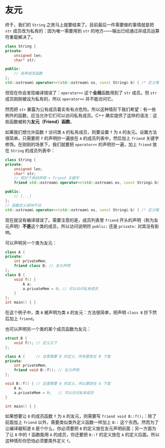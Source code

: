 # 友元

终于，我们的 `String` 之旅马上就要结束了。目前最后一件需要做的事情就是把 `str` 成员改为私有的：因为唯一需要用到 `str` 的地方——输出已经通过非成员运算符重载解决了。
```cpp
class String {
private:
    unsigned len;
    char* str;

public:
    // 各种成员函数
};
std::ostream& operator<<(std::ostream& os, const String& b) { /* 定义略 */ }
```

但现在你会发现编译错误了：`operator<<` 这个**全局**函数用到了 `str` 成员。但 `str` 成员刚刚被设为私有的，所以 `operator<<` 并不能访问它。

然而把 `str` 暴露为公有成员着实有有点危险。所以这种情形下我们希望：有一些例外的函数，应当允许它们可以访问私有成员。C++ 确实提供了这样的语法：这些函数被称为**友元（Friend）函数**。

如果我们想允许函数 `f` 访问类 `A` 的私有成员，则要设置 `f` 为 `A` 的友元。设置方法很简单，只需要把 `f` 的声明抄一遍放在 `A` 的成员列表中，然后加上 `friend` 关键字修饰。在刚刚的场景下，我们就要把 `operator<<` 的声明抄一遍，加上 `friend` 放在 `String` 的成员列表中：
```cpp
class String {
private:
    unsigned len;
    char* str;
    // 照抄下来的声明 + friend 关键字
    friend std::ostream& operator<<(std::ostream& os, const String& b);

public:
    // [...]
};
// 函数定义保持不动
std::ostream& operator<<(std::ostream& os, const String& b) { /* 定义略 */ }
```

现在就没有编译错误了。需要注意的是，成员列表里 `friend` 开头的声明（称为友元声明）**不是**这个类的成员，所以访问说明符 `public:` 还是 `private:` 对其没有影响。

可以声明另一个类为友元：
```CPP
class A {
private:
    int privateMem;
    friend class B; // 友元声明
};
class B {
    void f() {
        A a;
        a.privateMem = 0; // 可以访问私有成员
    }
};
int main() { }
```
在这个例子中，类 `B` 被声明为类 `A` 的友元：方法很简单，把声明 `class B` 抄下然后加上 `friend`。

也可以声明另一个类的某个成员函数为友元：
```CPP
struct B {
    void f(); // 定义见下
};

class A {     // 这里需要 B 的定义，所有要放在 B 下面
private:
    int privateMem;
    friend void B::f(); // 友元声明
};

void B::f() { // 这里需要 A 的定义，所以要放在 A 下面
    A a;
    a.privateMem = 0;   // 可以访问私有成员
}

int main() { }
```
如果想要让 `B` 的成员函数 `f` 为 `A` 的友元，则需要写 `friend void B::f();`：除了前面加上 `friend` 以外，需要类似类外定义函数一样加上 `B::` 这个东西。然而为了让编译器知道 `B` 是个什么，你必须要把 `B` 的定义放在友元声明前面；另一方面为了让 `B` 中的 `f` 函数能用 `A` 的成员，你还要把 `B::f` 的定义放在 `A` 的定义后面。所以这种情形你恐怕必须要类外定义 `f`。

